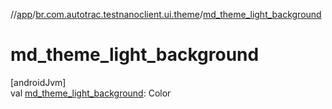 //[app](../../index.md)/[br.com.autotrac.testnanoclient.ui.theme](index.md)/[md_theme_light_background](md_theme_light_background.md)

# md_theme_light_background

[androidJvm]\
val [md_theme_light_background](md_theme_light_background.md): Color
